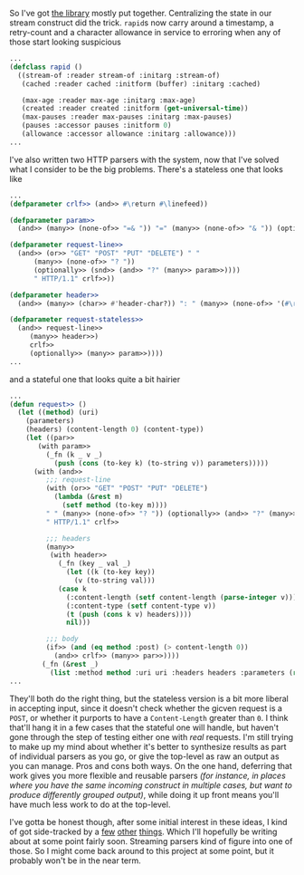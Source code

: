 So I've got [the library](https://github.com/Inaimathi/cl-lazy-parse) mostly put together. Centralizing the state in our stream construct did the trick. `rapid`s now carry around a timestamp, a retry-count and a character allowance in service to erroring when any of those start looking suspicious

```lisp
...
(defclass rapid ()
  ((stream-of :reader stream-of :initarg :stream-of)
   (cached :reader cached :initform (buffer) :initarg :cached)

   (max-age :reader max-age :initarg :max-age)
   (created :reader created :initform (get-universal-time))
   (max-pauses :reader max-pauses :initarg :max-pauses)
   (pauses :accessor pauses :initform 0)
   (allowance :accessor allowance :initarg :allowance)))
...
```

I've also written two HTTP parsers with the system, now that I've solved what I consider to be the big problems. There's a stateless one that looks like

```lisp
...
(defparameter crlf>> (and>> #\return #\linefeed))

(defparameter param>>
  (and>> (many>> (none-of>> "=& ")) "=" (many>> (none-of>> "& ")) (optionally>> #\&)))

(defparameter request-line>>
  (and>> (or>> "GET" "POST" "PUT" "DELETE") " " 
	  (many>> (none-of>> "? "))
	  (optionally>> (snd>> (and>> "?" (many>> param>>))))
	  " HTTP/1.1" crlf>>))

(defparameter header>>
  (and>> (many>> (char>> #'header-char?)) ": " (many>> (none-of>> '(#\return #\linefeed))) crlf>>))

(defparameter request-stateless>>
  (and>> request-line>>
	 (many>> header>>)
	 crlf>>
	 (optionally>> (many>> param>>))))
...
```

and a stateful one that looks quite a bit hairier

```lisp
...
(defun request>> ()
  (let ((method) (uri)
	(parameters)
	(headers) (content-length 0) (content-type))
    (let ((par>>
	   (with param>>
		 (_fn (k _ v _)
		   (push (cons (to-key k) (to-string v)) parameters)))))
      (with (and>> 
	     ;;; request-line
	     (with (or>> "GET" "POST" "PUT" "DELETE")
		   (lambda (&rest m) 
		     (setf method (to-key m))))
	     " " (many>> (none-of>> "? ")) (optionally>> (and>> "?" (many>> par>>)))
	     " HTTP/1.1" crlf>>

	     ;;; headers
	     (many>> 
	      (with header>>
		    (_fn (key _ val _)
		      (let ((k (to-key key))
			    (v (to-string val)))
			(case k
			  (:content-length (setf content-length (parse-integer v)))
			  (:content-type (setf content-type v))
			  (t (push (cons k v) headers))))
		      nil)))

	     ;;; body
	     (if>> (and (eq method :post) (> content-length 0))
		   (and>> crlf>> (many>> par>>))))
	    (_fn (&rest _)
	      (list :method method :uri uri :headers headers :parameters (reverse parameters)))))))
...
```

They'll both do the right thing, but the stateless version is a bit more liberal in accepting input, since it doesn't check whether the gicven request is a `POST`, or whether it purports to have a `Content-Length` greater than `0`. I think that'll hang it in a few cases that the stateful one will handle, but haven't gone through the step of testing either one with *real* requests. I'm still trying to make up my mind about whether it's better to synthesize results as part of individual parsers as you go, or give the top-level as raw an output as you can manage. Pros and cons both ways. On the one hand, deferring that work gives you more flexible and reusable parsers *(for instance, in places where you have the same incoming construct in multiple cases, but want to produce differently grouped output)*, while doing it up front means you'll have much less work to do at the top-level.

I've gotta be honest though, after some initial interest in these ideas, I kind of got side-tracked by a [few](https://500px.com/) [other](https://github.com/Inaimathi/serve-sml) [things](http://www.vips.ecs.soton.ac.uk/supported/current/doc/html/libvips/using-from-python.html). Which I'll hopefully be writing about at some point fairly soon. Streaming parsers kind of figure into one of those. So I might come back around to this project at some point, but it probably won't be in the near term.
